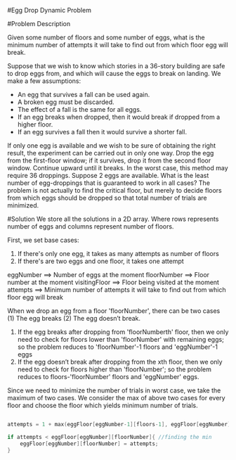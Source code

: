 #Egg Drop Dynamic Problem

#Problem Description 

Given some number of floors and some number of eggs, what is the minimum number of attempts it will take to find out from which floor egg will break.

Suppose that we wish to know which stories in a 36-story building are safe to drop eggs from, and which will cause the eggs to break on landing. We make a few assumptions:

- An egg that survives a fall can be used again.
- A broken egg must be discarded.
- The effect of a fall is the same for all eggs.
- If an egg breaks when dropped, then it would break if dropped from a higher floor.
- If an egg survives a fall then it would survive a shorter fall.

If only one egg is available and we wish to be sure of obtaining the right result, the experiment can be carried out in only one way. Drop the egg from the first-floor window; if it survives, drop it from the second floor window. Continue upward until it breaks. In the worst case, this method may require 36 droppings. Suppose 2 eggs are available. What is the least number of egg-droppings that is guaranteed to work in all cases?
The problem is not actually to find the critical floor, but merely to decide floors from which eggs should be dropped so that total number of trials are minimized.

#Solution
We store all the solutions in a 2D array. Where rows represents number of eggs and columns represent number of floors. 

First, we set base cases:
1) If there's only one egg, it takes as many attempts as number of floors
2) If there's are two eggs and one floor, it takes one attempt

eggNumber ==> Number of eggs at the moment
floorNumber ==> Floor number at the moment
visitingFloor ==> Floor being visited at the moment
attempts ==> Minimum number of attempts it will take to find out from which floor egg will break

When we drop an egg from a floor 'floorNumber', there can be two cases (1) The egg breaks (2) The egg doesn’t break.

1) If the egg breaks after dropping from 'floorNumberth' floor, then we only need to check for floors lower than 'floorNumber' with remaining eggs; so the problem reduces to 'floorNumber'-1 floors and 'eggNumber'-1 eggs
2) If the egg doesn’t break after dropping from the xth floor, then we only need to check for floors higher than 'floorNumber'; so the problem reduces to floors-'floorNumber' floors and 'eggNumber' eggs.

Since we need to minimize the number of trials in worst case, we take the maximum of two cases. We consider the max of above two cases for every floor and choose the floor which yields minimum number of trials.

```swift

attempts = 1 + max(eggFloor[eggNumber-1][floors-1], eggFloor[eggNumber][floorNumber-floors])//we add one taking into account the attempt we're taking at the moment

if attempts < eggFloor[eggNumber][floorNumber]{ //finding the min
    eggFloor[eggNumber][floorNumber] = attempts;
}
```
